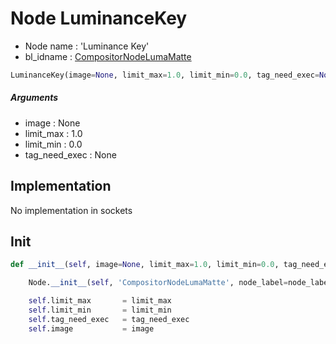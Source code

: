 # Node LuminanceKey

- Node name : 'Luminance Key'
- bl_idname : [CompositorNodeLumaMatte](https://docs.blender.org/api/current/bpy.types.CompositorNodeLumaMatte.html)


``` python
LuminanceKey(image=None, limit_max=1.0, limit_min=0.0, tag_need_exec=None, node_label=None, node_color=None, **kwargs)
```
##### Arguments

- image : None
- limit_max : 1.0
- limit_min : 0.0
- tag_need_exec : None

## Implementation

No implementation in sockets

## Init

``` python
def __init__(self, image=None, limit_max=1.0, limit_min=0.0, tag_need_exec=None, node_label=None, node_color=None, **kwargs):

    Node.__init__(self, 'CompositorNodeLumaMatte', node_label=node_label, node_color=node_color, **kwargs)

    self.limit_max       = limit_max
    self.limit_min       = limit_min
    self.tag_need_exec   = tag_need_exec
    self.image           = image
```
